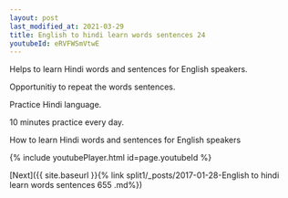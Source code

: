 ```yaml
---
layout: post
last_modified_at: 2021-03-29
title: English to hindi learn words sentences 24 
youtubeId: eRVFWSmVtwE
---
```

 
 
Helps to learn Hindi words and sentences for English speakers.

Opportunitiy to repeat the words sentences. 

Practice Hindi language. 
 
10 minutes practice every day. 
 
How to learn Hindi words and sentences for English speakers 
 
{% include youtubePlayer.html id=page.youtubeId %}
 
 
[Next]({{ site.baseurl }}{% link  split1/_posts/2017-01-28-English to hindi learn words sentences 655 .md%})
 
